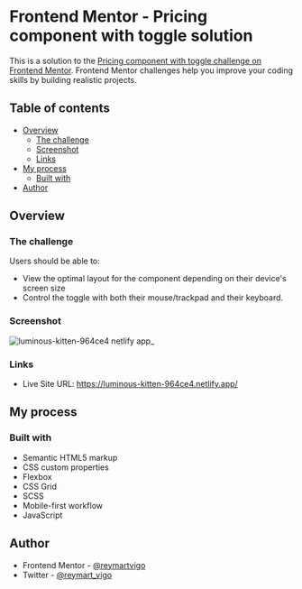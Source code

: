 # Frontend Mentor - Pricing component with toggle solution

This is a solution to the [Pricing component with toggle challenge on Frontend Mentor](https://www.frontendmentor.io/challenges/pricing-component-with-toggle-8vPwRMIC). Frontend Mentor challenges help you improve your coding skills by building realistic projects. 

## Table of contents

- [Overview](#overview)
  - [The challenge](#the-challenge)
  - [Screenshot](#screenshot)
  - [Links](#links)
- [My process](#my-process)
  - [Built with](#built-with)
- [Author](#author)


## Overview

### The challenge

Users should be able to:

- View the optimal layout for the component depending on their device's screen size
- Control the toggle with both their mouse/trackpad and their keyboard.


### Screenshot
![luminous-kitten-964ce4 netlify app_](https://user-images.githubusercontent.com/111113305/197753591-5e04250a-2399-42fc-b189-9f3a84954cac.png)


### Links


- Live Site URL: https://luminous-kitten-964ce4.netlify.app/


## My process

### Built with

- Semantic HTML5 markup
- CSS custom properties
- Flexbox
- CSS Grid
- SCSS
- Mobile-first workflow
- JavaScript



## Author


- Frontend Mentor - [@reymartvigo](https://www.frontendmentor.io/profile/reymartvigo)
- Twitter - [@reymart_vigo](https://www.twitter.com/reymart_vigo)

